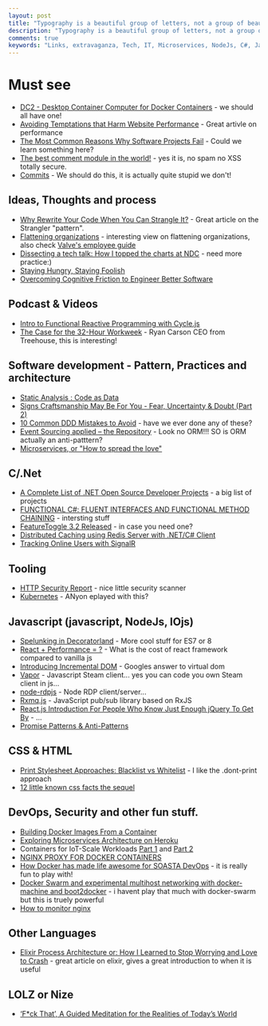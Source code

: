 ```yaml
---
layout: post
title: "Typography is a beautiful group of letters, not a group of beautiful letters."
description: "Typography is a beautiful group of letters, not a group of beautiful letters."
comments: true
keywords: "Links, extravaganza, Tech, IT, Microservices, NodeJs, C#, Javascript, Solution architecture"
---
```

#  Must see #
  * [DC2 - Desktop Container Computer for Docker Containers](https://www.kickstarter.com/projects/dickhardt/dc2-desktop-container-computer-for-docker-containe) - we should all have one!
  * [Avoiding Temptations that Harm Website Performance](http://www.bbinto.me/learning/avoiding-temptations-that-harm-website-performance/) - Great artivle on performance
  * [The Most Common Reasons Why Software Projects Fail](http://www.infoq.com/articles/software-failure-reasons) - Could we learn something here?
  * [The best comment module in the world!](https://github.com/tessalt/echo-chamber-js/blob/master/readme.md) - yes it is, no spam no XSS totally secure.
  * [Commits](https://lolcommits.github.io/) - We should do this, it is actually quite stupid we don't!


##  Ideas, Thoughts and process ##
 * [Why Rewrite Your Code When You Can Strangle It?](http://blog.hellosign.com/why-rewrite-your-code-when-you-can-strangle-it) - Great article on the Strangler "pattern".
 * [Flattening organizations](http://radar.oreilly.com/2015/07/flattening-organizations.html) - interesting view on flattening organizations, also check [Valve's employee guide](http://www.valvesoftware.com/company/Valve_Handbook_LowRes.pdf) 
 * [Dissecting a tech talk: How I topped the charts at NDC](http://www.troyhunt.com/2015/07/dissecting-tech-talk-how-i-topped.html) - need more practice:)
 * [Staying Hungry, Staying Foolish](http://rob.conery.io/2015/01/24/staying-foolish/)
 * [Overcoming Cognitive Friction to Engineer Better Software](http://www.stickyminds.com/article/overcoming-cognitive-friction-engineer-better-software)


##  Podcast & Videos ##
 * [Intro to Functional Reactive Programming with Cycle.js](https://www.youtube.com/watch?v=6_ETUyh0tns&feature=youtu.be)
 * [The Case for the 32-Hour Workweek](http://www.theatlantic.com/video/index/396527/case-32-hour-workweek/) - Ryan Carson CEO from Treehouse, this is interesting!
 
##  Software development - Pattern, Practices and architecture ##
  * [Static Analysis : Code as Data](http://blog.ndepend.com/static-analysis-code-as-data/)
  * [Signs Craftsmanship May Be For You - Fear, Uncertainty & Doubt (Part 2)](http://www.infragistics.com/community/blogs/erikdietrich/archive/2015/07/08/signs-craftsmanship-may-be-for-you-fear-uncertainty-amp-doubt-part-2.aspx)
  * [10 Common DDD Mistakes to Avoid](http://www.infoq.com/news/2015/07/ddd-mistakes) - have we ever done any of these?
  * [Event Sourcing applied – the Repository](https://lostechies.com/gabrielschenker/2015/07/13/event-sourcing-applied-the-repository/) - Look no ORM!!! SO is ORM actually an anti-patttern?
  * [Microservices, or "How to spread the love"](http://www.westerndevs.com/microservices-or-how-to-spread-the-love/)


##  C/.Net ##
  * [A Complete List of .NET Open Source Developer Projects](http://scottge.net/2015/07/08/a-complete-list-of-net-open-source-developer-projects/) - a big list of projects
  * [FUNCTIONAL C#: FLUENT INTERFACES AND FUNCTIONAL METHOD CHAINING](http://davefancher.com/2015/06/14/functional-c-fluent-interfaces-and-functional-method-chaining/) - intersting stuff
  * [FeatureToggle 3.2 Released](http://dontcodetired.com/blog/post/FeatureToggle-32-Released.aspx) - in case you need one?
  * [Distributed Caching using Redis Server with .NET/C# Client](http://www.codeproject.com/Articles/636730/Distributed-Caching-using-Redis)
  * [Tracking Online Users with SignalR](https://www.simple-talk.com/dotnet/asp.net/tracking-online-users-with-signalr/)

##  Tooling  ##
  * [HTTP Security Report](https://httpsecurityreport.com/) - nice little security scanner
  * [Kubernetes](http://kubernetes.io/gettingstarted/) - ANyon eplayed with this?


##  Javascript (javascript, NodeJs, IOjs) ##
  * [Spelunking in Decoratorland](https://aerotwist.com/blog/spelunking-in-decoratorland/) - More cool stuff for ES7 or 8
  * [React + Performance = ?](https://aerotwist.com/blog/react-plus-performance-equals-what/) - What is the cost of react framework compared to vanilla js
  * [Introducing Incremental DOM](https://medium.com/google-developers/introducing-incremental-dom-e98f79ce2c5f) - Googles answer to virtual dom
  * [Vapor](https://github.com/scholtzm/vapor) - Javascript Steam client... yes you can code you own Steam client in js...
  * [node-rdpjs](https://github.com/citronneur/node-rdpjs) - Node RDP client/server...
  * [Rxmq.js](https://github.com/rxmqjs/rxmq.js) - JavaScript pub/sub library based on RxJS
  * [React.js Introduction For People Who Know Just Enough jQuery To Get By](http://reactfordesigners.com/labs/reactjs-introduction-for-people-who-know-just-enough-jquery-to-get-by/) - ...
  * [Promise Patterns & Anti-Patterns](http://www.datchley.name/promise-patterns-anti-patterns/)


##  CSS & HTML ##
 * [Print Stylesheet Approaches: Blacklist vs Whitelist](https://css-tricks.com/print-stylesheet-approaches-blacklist-vs-whitelist/) - I like the .dont-print approach
 * [12 little known css facts the sequel](http://www.sitepoint.com/12-little-known-css-facts-the-sequel/)

##  DevOps, Security and other fun stuff.  ##
 * [Building Docker Images From a Container](http://www.developer.com/design/building-docker-images-from-a-container.html)
 * [Exploring Microservices Architecture on Heroku](http://www.javacodegeeks.com/2015/07/exploring-microservices-architecture-on-heroku.html)
 * Containers for IoT-Scale Workloads  [Part 1](https://blog.samsungsami.io/data/architecture/2015/07/07/containers-for-iot-scale-workloads-part-1.html) and [Part 2](https://blog.samsungsami.io/data/architecture/2015/07/13/containers-for-iot-scale-workloads-part-2.html)
 * [NGINX PROXY FOR DOCKER CONTAINERS](http://blog.danivovich.com/2015/07/09/nginx-proxy-for-docker-containers/)
 * [How Docker has made life awesome for SOASTA DevOps](http://www.soasta.com/blog/docker-awesome-devops/) - it is really fun to play with!
 * [Docker Swarm and experimental multihost networking with docker-machine and boot2docker](http://sirile.github.io/2015/07/15/docker-swarm-and-experimental-multihost-networking-with-docker-machine-and-boot2docker.html) - i havent play that much with docker-swarm but this is truely powerful
 * [How to monitor nginx](https://www.datadoghq.com/blog/how-to-monitor-nginx/)


##  Other Languages ##
  * [Elixir Process Architecture or: How I Learned to Stop Worrying and Love to Crash](http://engineering-blog.alphasights.com/how-i-learned-to-stop-worrying-and-learned-to-love-the-crash/) - great article on elixir, gives a great introduction to when it is useful

##  LOLZ or Nize ##
 * [‘F*ck That’, A Guided Meditation for the Realities of Today’s World](http://laughingsquid.com/fck-that-a-guided-meditation-for-the-realities-of-todays-world/)

